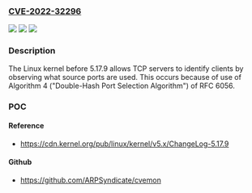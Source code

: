 ### [CVE-2022-32296](https://cve.mitre.org/cgi-bin/cvename.cgi?name=CVE-2022-32296)
![](https://img.shields.io/static/v1?label=Product&message=n%2Fa&color=blue)
![](https://img.shields.io/static/v1?label=Version&message=n%2Fa&color=blue)
![](https://img.shields.io/static/v1?label=Vulnerability&message=n%2Fa&color=brighgreen)

### Description

The Linux kernel before 5.17.9 allows TCP servers to identify clients by observing what source ports are used. This occurs because of use of Algorithm 4 ("Double-Hash Port Selection Algorithm") of RFC 6056.

### POC

#### Reference
- https://cdn.kernel.org/pub/linux/kernel/v5.x/ChangeLog-5.17.9

#### Github
- https://github.com/ARPSyndicate/cvemon

